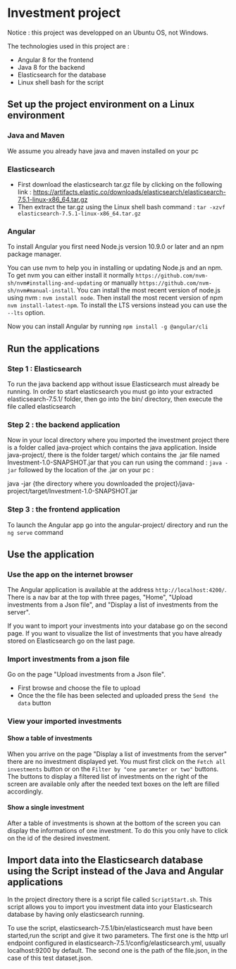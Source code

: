 # Investment project

Notice : this project was developped on an Ubuntu OS, not Windows.

The technologies used in this project are :
* Angular 8 for the frontend
* Java 8 for the backend
* Elasticsearch for the database
* Linux shell bash for the script

## Set up the project environment on a Linux environment

### Java and Maven
We assume you already have java and maven installed on your pc

### Elasticsearch
* First download the elasticsearch tar.gz file by clicking on the following link : https://artifacts.elastic.co/downloads/elasticsearch/elasticsearch-7.5.1-linux-x86_64.tar.gz
* Then extract the tar.gz using the Linux shell bash command : `tar -xzvf elasticsearch-7.5.1-linux-x86_64.tar.gz`

### Angular
To install Angular you first need Node.js version 10.9.0 or later and an npm package manager.

You can use nvm to help you in installing or updating Node.js and an npm.
To get nvm you can either install it normally `https://github.com/nvm-sh/nvm#installing-and-updating` or manually `https://github.com/nvm-sh/nvm#manual-install`.
You can install the most recent version of node.js using nvm : `nvm install node`.
Then install the most recent version of npm `nvm install-latest-npm`.
To install the LTS versions instead you can use the `--lts` option.

Now you can install Angular by running `npm install -g @angular/cli`

## Run the applications

### Step 1 : Elasticsearch
To run the java backend app without issue Elasticsearch must already be running. In order to start elasticsearch you must go into your extracted elasticsearch-7.5.1/ folder, then go into the bin/ directory, then execute the file called elasticsearch

### Step 2 : the backend application
Now in your local directory where you imported the investment project there is a folder called java-project which contains the java application. Inside java-project/, there is the folder target/ which contains the .jar file named Investment-1.0-SNAPSHOT.jar that you can run using the command : `java -jar` followed by the location of the .jar on your pc :

java -jar \{the directory where you downloaded the project\}/java-project/target/Investment-1.0-SNAPSHOT.jar

### Step 3 : the frontend application
To launch the Angular app go into the angular-project/ directory and run the `ng serve` command

## Use the application

### Use the app on the internet browser
The Angular application is available at the address `http://localhost:4200/`.
There is a nav bar at the top with three pages, "Home", "Upload investments from a Json file", and "Display a list of investments from the server".

If you want to import your investments into your database go on the second page. If you want to visualize the list of investments that you have already stored on Elasticsearch go on the last page.

### Import investments from a json file

Go on the page "Upload investments from a Json file".
* First browse and choose the file to upload
* Once the the file has been selected and uploaded press the `Send the data` button

### View your imported investments

#### Show a table of investments

When you arrive on the page "Display a list of investments from the server" there are no investment displayed yet. You must first click on the `Fetch all investments` button or on the `Filter by "one parameter or two"` buttons.
The buttons to display a filtered list of investments on the right of the screen are available only after the needed text boxes on the left are filled accordingly.

#### Show a single investment

After a table of investments is shown at the bottom of the screen you can display the informations of one investment. To do this you only have to click on the id of the desired investment.

## Import data into the Elasticsearch database using the Script instead of the Java and Angular applications

In the project directory there is a script file called `ScriptStart.sh`.  This script allows you to import you investment data into your Elasticsearch database by having only elasticsearch running.

To use the script, elasticsearch-7.5.1/bin/elasticsearch must have been started,run the script and give it two parameters.
The first one is the http url endpoint configured in elasticsearch-7.5.1/config/elasticsearch.yml, usually localhost:9200 by default.
The second one is the path of the file.json, in the case of this test dataset.json.
